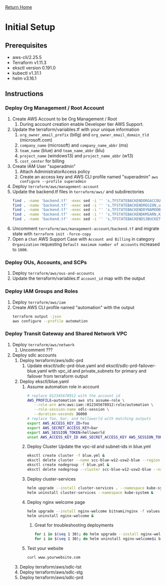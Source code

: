 [Return Home](../README.md#documentation)

# Initial Setup

## Prerequisites
- aws-cli/2.25.5
- Terraform v1.11.3
- eksctl version 0.191.0
- kubectl v1.31.1
- helm v3.16.1

## Instructions

### Deploy Org Management / Root Account
1. Create AWS Account to be Org Management / Root
   1. During account creation enable Developer tier AWS Support.
1. Update the terraform/variables.tf with your unique information
   1. `org_owner_email_prefix` (billg) and `org_owner_email_domain_tld` (microsoft.com)
   1. `company_name` (microsoft) and `company_name_abbr` (ms)
   1. `team_name` (blue) and `team_name_abbr` (blu)
   1. `project_name` (windows13) and `project_name_abbr` (w13)
   1. `cost_center` for billing
1. Create IAM User "superadmin"
   1. Attach AdministratorAccess policy
   1. Create an access key and AWS CLI profile named "superadmin" `aws configure --profile superadmin`
1. Deploy `terraform/aws/management-account`
1. Update the backend.tf files in `terraform/aws/` and subdirectories
   ```sh
   find . -name 'backend.tf' -exec sed -i '' 's,TFSTATEBACKENDORGACCOUNTID,012345678912,g' {} + &&\
   find . -name 'backend.tf' -exec sed -i '' 's,TFSTATEBACKENDREGION,us-west-2,g' {} + &&\
   find . -name 'backend.tf' -exec sed -i '' 's,TFSTATEBACKENDDYNAMODBTABLE,scc-blu-w12-usw2-tfstate,g' {} + &&\
   find . -name 'backend.tf' -exec sed -i '' 's,TFSTATEBACKENDKMSARN,KEY_ARN,g' {} + &&\
   find . -name 'backend.tf' -exec sed -i '' 's,TFSTATEBACKENDS3BUCKETNAME,scc-blu-w12-usw2-tfstate-storage-blob-569d758c,g' {} +
   ```
1. Uncomment `terraform/aws/management-account/backend.tf` and migrate state with `terraform init -force-copy`
1. Open a `Chat` AWS Support Case with `Account and Billing` in category `Organization` requesting `Default maximum number of accounts` increased to `1000`.

### Deploy OUs, Accounts, and SCPs
1. Deploy `terraform/aws/ous-and-accounts`
1. Update the terraform/variables.tf `account_id` map with the output

### Deploy IAM Groups and Roles
1. Deploy `terraform/aws/iam`
1. Create AWS CLI profile named "automation" with the output
   ```sh
   terraform output -json
   aws configure --profile automation
   ```

### Deploy Transit Gateway and Shared Network VPC
1. Deploy `terraform/aws/network`
   1. Uncomment ???
1. Deploy sdlc accounts
   1. Deploy terraform/aws/sdlc-prd
      1. Update eksctl/sdlc-prd-blue.yaml and eksctl/sdlc-prd-failover-blue.yaml with vpc_id and private_subnets for primary and failover from terraform output
   1. Deploy eksctl/blue.yaml
      1. Assume automation role in account
         ```sh
         # replace 012345678912 with the account id
         AWS_PROFILE=automation aws sts assume-role \
            --role-arn arn:aws:iam::012345678912:role/automation \
            --role-session-name sdlc-session \
            --duration-seconds 36000
         # replace foo, bar, and helloworld with matching outputs
         export AWS_ACCESS_KEY_ID=foo
         export AWS_SECRET_ACCESS_KEY=bar
         export AWS_SESSION_TOKEN=helloworld
         unset AWS_ACCESS_KEY_ID AWS_SECRET_ACCESS_KEY AWS_SESSION_TOKEN
         ```
      1. Deploy Cluster
         Update the vpc-id and subnet-ids in blue.yml
         ```sh
         eksctl create cluster -f blue.yml &
         eksctl delete cluster --name scc-blue-w12-usw2-blue --region us-west-2 &
         eksctl create nodegroup -f blue.yml &
         eksctl delete nodegroup --cluster scc-blue-w12-usw2-blue --name general --region us-west-2 &
         ```
      1. Deploy cluster-services
         ```sh
         helm upgrade --install cluster-services . --namespace kube-system --force &
         helm uninstall cluster-services --namespace kube-system &
         ```
      1. Deploy nginx welcome page
         ```sh
         helm upgrade --install nginx-welcome bitnami/nginx -f values.yaml --force &
         helm uninstall nginx-welcome &
         ```
         1. Great for troubleshooting deployments
            ```sh
            for i in $(seq 1 30); do helm upgrade --install nginx-welcome$i bitnami/nginx; done &
            for i in $(seq 1 30); do helm uninstall nginx-welcome$i bitnami/nginx; done &
            ```
      1. Test your website
         ```sh
         curl www.yourwebsite.com
         ```
   1. Deploy terraform/aws/sdlc-tst
   1. Deploy terraform/aws/sdlc-stg
   1. Deploy terraform/aws/sdlc-prd
<!-- 1. Deploy terraform/aws/enterprise-ad
   1. This deployment can take up to 2 hours and may fail several times due to AWS throttling, keep running plan and apply until complete
   1. Update the terraform/variables.tf ad_directory_id_connector_network and ad_directory_id_connector_network_failover strings with terraform output
1. Deploy terraform/aws/client-vpn -->
<!-- 1. Deploy customer accounts
   1. Deploy terraform/aws/workload-customera
   1. Deploy terraform/aws/workload-customerb -->
